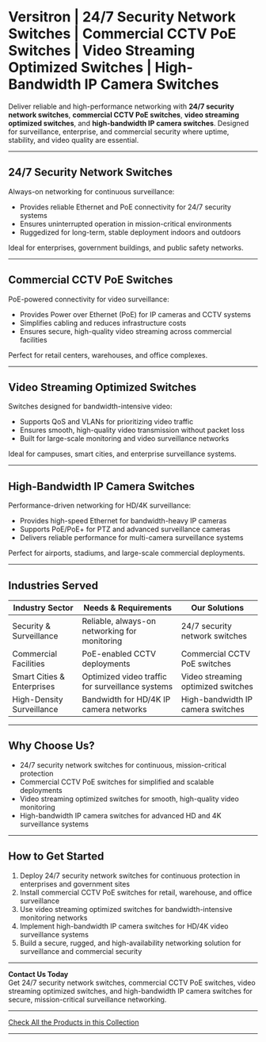 # Versitron | 24/7 Security Network Switches | Commercial CCTV PoE Switches | Video Streaming Optimized Switches | High-Bandwidth IP Camera Switches

Deliver reliable and high-performance networking with **24/7 security network switches**, **commercial CCTV PoE switches**, **video streaming optimized switches**, and **high-bandwidth IP camera switches**. Designed for surveillance, enterprise, and commercial security where uptime, stability, and video quality are essential.

---

## 24/7 Security Network Switches

Always-on networking for continuous surveillance:

- Provides reliable Ethernet and PoE connectivity for 24/7 security systems  
- Ensures uninterrupted operation in mission-critical environments  
- Ruggedized for long-term, stable deployment indoors and outdoors  

Ideal for enterprises, government buildings, and public safety networks.

---

## Commercial CCTV PoE Switches

PoE-powered connectivity for video surveillance:

- Provides Power over Ethernet (PoE) for IP cameras and CCTV systems  
- Simplifies cabling and reduces infrastructure costs  
- Ensures secure, high-quality video streaming across commercial facilities  

Perfect for retail centers, warehouses, and office complexes.

---

## Video Streaming Optimized Switches

Switches designed for bandwidth-intensive video:

- Supports QoS and VLANs for prioritizing video traffic  
- Ensures smooth, high-quality video transmission without packet loss  
- Built for large-scale monitoring and video surveillance networks  

Ideal for campuses, smart cities, and enterprise surveillance systems.

---

## High-Bandwidth IP Camera Switches

Performance-driven networking for HD/4K surveillance:

- Provides high-speed Ethernet for bandwidth-heavy IP cameras  
- Supports PoE/PoE+ for PTZ and advanced surveillance cameras  
- Delivers reliable performance for multi-camera surveillance systems  

Perfect for airports, stadiums, and large-scale commercial deployments.

---

## Industries Served

| Industry Sector            | Needs & Requirements                                  | Our Solutions                                |
|-----------------------------|------------------------------------------------------|---------------------------------------------|
| Security & Surveillance     | Reliable, always-on networking for monitoring        | 24/7 security network switches              |
| Commercial Facilities       | PoE-enabled CCTV deployments                        | Commercial CCTV PoE switches                |
| Smart Cities & Enterprises  | Optimized video traffic for surveillance systems     | Video streaming optimized switches          |
| High-Density Surveillance   | Bandwidth for HD/4K IP camera networks              | High-bandwidth IP camera switches           |

---

## Why Choose Us?

- 24/7 security network switches for continuous, mission-critical protection  
- Commercial CCTV PoE switches for simplified and scalable deployments  
- Video streaming optimized switches for smooth, high-quality video monitoring  
- High-bandwidth IP camera switches for advanced HD and 4K surveillance systems  

---

## How to Get Started

1. Deploy 24/7 security network switches for continuous protection in enterprises and government sites  
2. Install commercial CCTV PoE switches for retail, warehouse, and office surveillance  
3. Use video streaming optimized switches for bandwidth-intensive monitoring networks  
4. Implement high-bandwidth IP camera switches for HD/4K video surveillance systems  
5. Build a secure, rugged, and high-availability networking solution for surveillance and commercial security  

---

**Contact Us Today**  
Get 24/7 security network switches, commercial CCTV PoE switches, video streaming optimized switches, and high-bandwidth IP camera switches for secure, mission-critical surveillance networking.

---

[Check All the Products in this Collection](https://www.versitron.com/collections/fiber-optic-network-switches)

---
